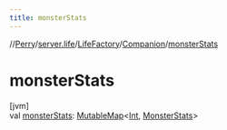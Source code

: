 ```yaml
---
title: monsterStats
---
```

//[Perry](../../../../index.html)/[server.life](../../index.html)/[LifeFactory](../index.html)/[Companion](index.html)/[monsterStats](monster-stats.html)



# monsterStats



[jvm]\
val [monsterStats](monster-stats.html): [MutableMap](https://kotlinlang.org/api/latest/jvm/stdlib/kotlin.collections/-mutable-map/index.html)<[Int](https://kotlinlang.org/api/latest/jvm/stdlib/kotlin/-int/index.html), [MonsterStats](../../-monster-stats/index.html)>




